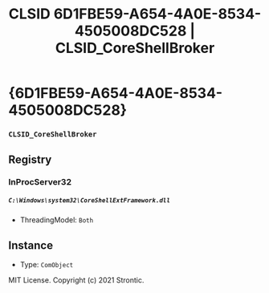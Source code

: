 ﻿---
title: "CLSID 6D1FBE59-A654-4A0E-8534-4505008DC528 | CLSID_CoreShellBroker"
excerpt: What is COM-Object CLSID 6D1FBE59-A654-4A0E-8534-4505008DC528?
---

# {6D1FBE59-A654-4A0E-8534-4505008DC528}

### `CLSID_CoreShellBroker`

## Registry


### InProcServer32

##### `C:\Windows\system32\CoreShellExtFramework.dll`
* ThreadingModel: `Both`

## Instance

* Type: `ComObject`

MIT License. Copyright (c) 2021 Strontic.


